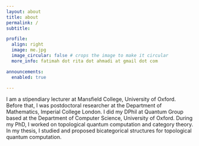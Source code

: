 ```yaml
---
layout: about
title: about
permalink: /
subtitle: 

profile:
  align: right
  image: me.jpg
  image_circular: false # crops the image to make it circular
  more_info: fatimah dot rita dot ahmadi at gmail dot com

announcements:
  enabled: true

---
```

I am a stipendiary lecturer at Mansfield College, University of Oxford. Before that, I was postdoctoral researcher at the Department of Mathematics, Imperial College London. I did my DPhil at Quantum Group based at the Department of Computer Science, University of Oxford. During my PhD, I worked on topological quantum computation and category theory. In my thesis, I studied and proposed bicategorical structures for topological quantum computation. 

